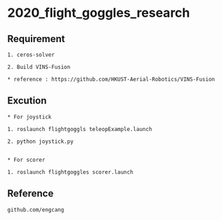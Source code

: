 # 2020_flight_goggles_research

## Requirement
```
1. ceros-solver

2. Build VINS-Fusion

* reference : https://github.com/HKUST-Aerial-Robotics/VINS-Fusion
```

## Excution
```
* For joystick

1. roslaunch flightgoggls teleopExample.launch

2. python joystick.py


* For scorer

1. roslaunch flightgoggles scorer.launch
```

## Reference
```
github.com/engcang
```
